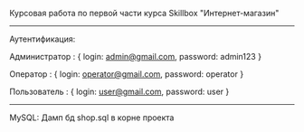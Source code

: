 Курсовая работа по первой части курса Skillbox "Интернет-магазин"
_______________
Аутентификация:

Администратор : { 
login: admin@gmail.com,
password: admin123
}

Оператор : {
login: operator@gmail.com,
password: operator
}

Пользователь : {
login: user@gmail.com,
password: user
}
_______________
MySQL:
Дамп бд shop.sql в корне проекта
